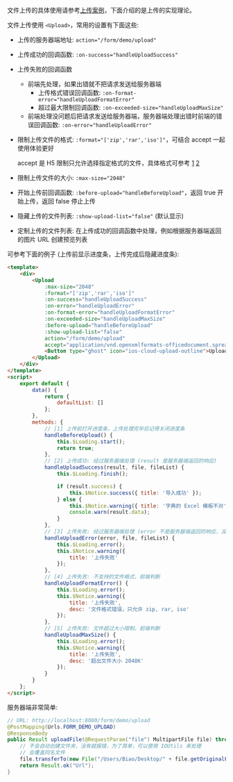 文件上传的具体使用请参考[上传案例](/功能设计/上传案例.html)，下面介绍的是上传的实现理论。

文件上传使用 `<Upload>`，常用的设置有下面这些:

* 上传的服务器端地址: `action="/form/demo/upload"`

* 上传成功的回调函数: `:on-success="handleUploadSuccess"`

* 上传失败的回调函数
  * 前端先处理，如果出错就不把请求发送给服务器端
    * 上传格式错误回调函数: `:on-format-error="handleUploadFormatError"`
    * 超过最大限制回调函数: `:on-exceeded-size="handleUploadMaxSize"`
  * 前端处理没问题后把请求发送给服务器端，服务器端处理出错时前端的错误回调函数: `:on-error="handleUploadError"`

* 限制上传文件的格式: `:format="['zip','rar','iso']"`，可结合 accept 一起使用体验更好

  accept 是 H5 限制只允许选择指定格式的文件，具体格式可参考 [1](http://blog.csdn.net/hanshileiai/article/details/44702923) [2](http://blog.csdn.net/zhuyangru/article/details/70254789)

* 限制上传文件的大小: `:max-size="2048"`

* 开始上传前回调函数: `:before-upload="handleBeforeUpload"`，返回 true 开始上传，返回 false 停止上传

* 隐藏上传的文件列表: `:show-upload-list="false"` (默认显示)

* 定制上传的文件列表: 在上传成功的回调函数中处理，例如根据服务器端返回的图片 URL 创建预览列表

可参考下面的例子 (上传前显示进度条，上传完成后隐藏进度条):

```html
<template>
    <div>
        <Upload
            :max-size="2048"
            :format="['zip','rar','iso']"
            :on-success="handleUploadSuccess"
            :on-error="handleUploadError"
            :on-format-error="handleUploadFormatError"
            :on-exceeded-size="handleUploadMaxSize"
            :before-upload="handleBeforeUpload"
            :show-upload-list="false"
            action="/form/demo/upload"
            accept="application/vnd.openxmlformats-officedocument.spreadsheetml.sheet">
            <Button type="ghost" icon="ios-cloud-upload-outline">Upload files</Button>
        </Upload>
    </div>
</template>
<script>
    export default {
        data() {
            return {
                defaultList: []
            };
        },
        methods: {
            // [1] 上传前打开进度条，上传处理完毕后记得关闭进度条
            handleBeforeUpload() {
                this.$Loading.start();
                return true;
            },
            // [2] 上传成功: 经过服务器端处理 (result 是服务器端返回的响应)
            handleUploadSuccess(result, file, fileList) {
                this.$Loading.finish();

                if (result.success) {
                    this.$Notice.success({ title: '导入成功' });
                } else {
                    this.$Notice.warning({ title: '字典的 Excel 模板不对' });
                    console.warn(result.data);
                }
            },
            // [3] 上传失败: 经过服务器端处理 (error 不是服务器端返回的响应，没啥用)
            handleUploadError(error, file, fileList) {
                this.$Loading.error();
                this.$Notice.warning({
                    title: '上传失败'
                });
            },
            // [4] 上传失败: 不支持的文件格式，前端判断
            handleUploadFormatError() {
                this.$Loading.error();
                this.$Notice.warning({
                    title: '上传失败',
                    desc: '文件格式错误，只允许 zip, rar, iso'
                });
            },
            // [5] 上传失败: 文件超过大小限制，前端判断
            handleUploadMaxSize() {
                this.$Loading.error();
                this.$Notice.warning({
                    title: '上传失败',
                    desc: '超出文件大小 2048K'
                });
            }
        }
    };
</script>
```

服务器端非常简单:

```java
// URL: http://localhost:8080/form/demo/upload
@PostMapping(Urls.FORM_DEMO_UPLOAD)
@ResponseBody
public Result uploadFile(@RequestParam("file") MultipartFile file) throws IOException {
    // 不会自动创建文件夹，没有就报错，为了简单，可以使用 IOUtils 来处理
    // 会覆盖同名文件
    file.transferTo(new File("/Users/Biao/Desktop/" + file.getOriginalFilename()));
    return Result.ok("Url");
}
```

